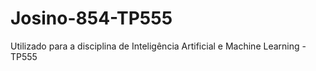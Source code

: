 # Josino-854-TP555
Utilizado para a disciplina de Inteligência Artificial e Machine Learning -  TP555

